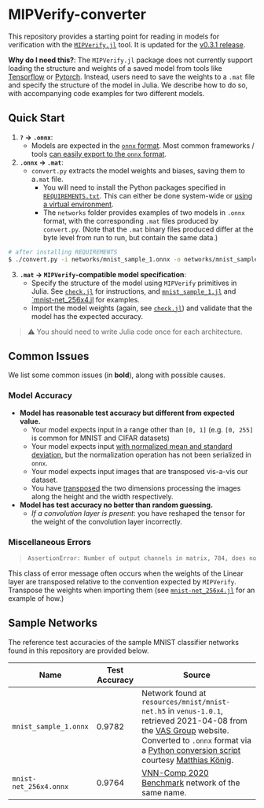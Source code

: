 # MIPVerify-converter

This repository provides a starting point for reading in models for verification with the [`MIPVerify.jl`](https://github.com/vtjeng/MIPVerify.jl/) tool. It is updated for the [v0.3.1 release](https://github.com/vtjeng/MIPVerify.jl/releases/tag/v0.3.1).

**Why do I need this?**: The `MIPVerify.jl` package does not currently support loading the structure and weights of a saved model from tools like [Tensorflow](https://www.tensorflow.org/tutorials/keras/save_and_load) or [Pytorch](https://pytorch.org/tutorials/beginner/saving_loading_models.html). Instead, users need to save the weights to a `.mat` file and specify the structure of the model in Julia. We describe how to do so, with accompanying code examples for two different models.

## Quick Start

1. **`?` -> `.onnx`**:
   - Models are expected in the [`onnx` format](https://onnx.ai/). Most common frameworks / tools [can easily export to the `onnx` format](https://github.com/onnx/tutorials#converting-to-onnx-format).
2. **`.onnx` -> `.mat`**:
   - `convert.py` extracts the model weights and biases, saving them to a`.mat` file.
     - You will need to install the Python packages specified in [`REQUIREMENTS.txt`](REQUIREMENTS.txt). This can either be done system-wide or [using a virtual environment](https://docs.python.org/3/library/venv.html#creating-virtual-environments).
     - The `networks` folder provides examples of two models in `.onnx` format, with the corresponding `.mat` files produced by `convert.py`. (Note that the `.mat` binary files produced differ at the byte level from run to run, but contain the same data.)

```sh
# after installing REQUIREMENTS
$ ./convert.py -i networks/mnist_sample_1.onnx -o networks/mnist_sample_1.mat
```

3. **`.mat` -> `MIPVerify`-compatible model specification**:
   - Specify the structure of the model using `MIPVerify` primitives in Julia. See [`check.jl`](check.jl) for instructions, and [`mnist_sample_1.jl`](mnist_sample_1.jl) and [`mnist-net_256x4.jl](mnist-net_256x4.jl) for examples.
   - Import the model weights (again, see [`check.jl`](check.jl)) and validate that the model has the expected accuracy.

> :warning: You should need to write Julia code once for each architecture.

## Common Issues

We list some common issues (in **bold**), along with possible causes.

### Model Accuracy

- **Model has reasonable test accuracy but different from expected value.**
  - Your model expects input in a range other than `[0, 1]` (e.g. `[0, 255]` is common for MNIST and CIFAR datasets)
  - Your model expects input [with normalized mean and standard deviation](https://pytorch.org/vision/stable/transforms.html#torchvision.transforms.Normalize), but the normalization operation has not been serialized in `onnx`.
  - Your model expects input images that are transposed vis-a-vis our dataset.
  - You have [transposed](https://pytorch.org/docs/stable/generated/torch.transpose.html) the two dimensions processing the images along the height and the width respectively.
- **Model has test accuracy no better than random guessing.**
  - _If a convolution layer is present_: you have reshaped the tensor for the weight of the convolution layer incorrectly.

### Miscellaneous Errors

> ```sh
> AssertionError: Number of output channels in matrix, 784, does not match number of output channels in bias, 256
> ```

This class of error message often occurs when the weights of the Linear layer are transposed relative to the convention expected by `MIPVerify`. Transpose the weights when importing them (see [`mnist-net_256x4.jl`](mnist-net_256x4.jl) for an example of how.)

## Sample Networks

The reference test accuracies of the sample MNIST classifier networks found in this repository are provided below.

| Name                   | Test Accuracy | Source                                                                                                                                                                                                                                                                                                                                                              |
| ---------------------- | ------------- | ------------------------------------------------------------------------------------------------------------------------------------------------------------------------------------------------------------------------------------------------------------------------------------------------------------------------------------------------------------------- |
| `mnist_sample_1.onnx`  | 0.9782        | Network found at `resources/mnist/mnist-net.h5` in `venus-1.0.1`, retrieved 2021-04-08 from the [VAS Group](https://vas.doc.ic.ac.uk/software/neural/) website. Converted to `.onnx` format via a [Python conversion script](networks/mnist_sample_1_convert.py) courtesy [Matthias König](https://www.universiteitleiden.nl/en/staffmembers/matthias-konig#tab-1). |
| `mnist-net_256x4.onnx` | 0.9764        | [VNN-Comp 2020 Benchmark](https://github.com/verivital/vnn-comp/tree/5d146cb1c0179a97fc75a3521883d6765142f092/2020/PWL/benchmark/mnist/oval) network of the same name.                                                                                                                                                                                              |
